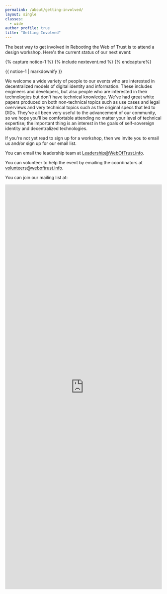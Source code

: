 ```yaml
---
permalink: /about/getting-involved/
layout: single
classes:
  - wide
author_profile: true
title: "Getting Involved"
---
```


The best way to get involved in Rebooting the Web of Trust is to attend a design workshop. Here's the current status of our next event:

{% capture notice-1 %}
{% include nextevent.md %}
{% endcapture%}

<div class="notice--info">{{ notice-1 | markdownify }}</div>

We welcome a wide variety of people to our events who are interested in decentralized models of digital identity and information. These includes engineers and developers, but also people who are interested in their technologies but don't have technical knowledge. We've had great white papers produced on both non-technical topics such as use cases and legal overviews and very technical topics such as the original specs that led to DIDs. They've all been very useful to the advancement of our community, so we hope you'll be comfortable attending no matter your level of technical expertise; the important thing is an interest in the goals of self-sovereign identity and decentralized technologies.

If you're not yet read to sign up for a workshop, then we invite you to email us and/or sign up for our email list.

You can email the leadership team at [Leadership@WebOfTrust.info](mailto:Leadership@WebOfTrust.info).

You can volunteer to help the event by emailing the coordinators at [volunteers@weboftrust.info](volunteers@weboftrust.info).

You can join our mailing list at:

<iframe width="100%" height="1305" src="https://59205a95.sibforms.com/serve/MUIEAMa9QCOyvpa_cUdtxIWwrVYAMxSdzJii2EQnBmzBNmYj9mTJG8EjL_IV8CXL9dRcwVqnWeBM4CdBd_jIkLQ1onNduXHFQFAGdnSyg_0pkTjUA_tV2vNetxSoqkmPRU8CyXZ-OUy9n1eAd0gLEUZzjM2BJ-1_vZnXZKCaketLP4qijKWA3PL35xRVPx3eQ3q7dCiW6HAyO-S2" frameborder="0" scrolling="auto" allowfullscreen style="display: block;margin-left: auto;margin-right: auto;max-width: 100%;"></iframe>
